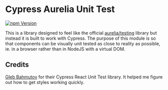 # Cypress Aurelia Unit Test

[![npm Version](https://img.shields.io/npm/v/cypress-aurelia-unit-test.svg)](https://www.npmjs.com/package/cypress-aurelia-unit-test)

This is a library designed to feel like the official [aurelia/testing](https://github.com/aurelia/testing) library but instead it is built to work with Cypress.
The purpose of this module is so that components can be visually unit tested as close to reality as possible, ie. in a browser rather than in NodeJS with a virtual DOM.

## Credits

[Gleb Bahmutov](https://github.com/bahmutov/cypress-react-unit-test) for their Cypress React Unit Test library. It helped me figure out how to get styles working quickly.
